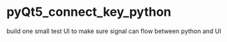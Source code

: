 # pyQt5_connect_key_python
build one small test UI to make sure signal can flow between python and UI
